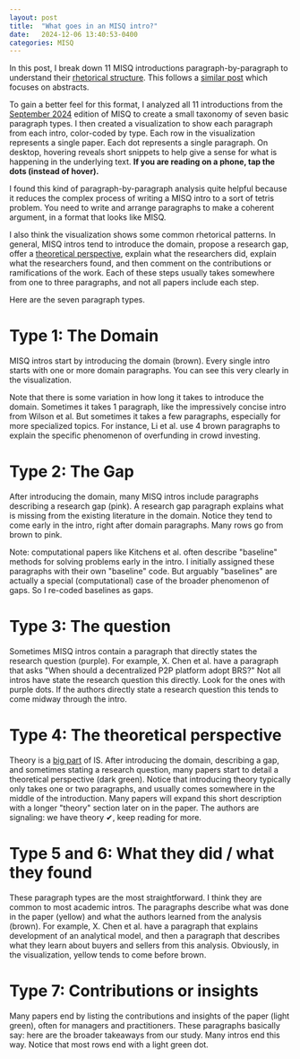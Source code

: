 ```yaml
---
layout: post
title:  "What goes in an MISQ intro?"
date:   2024-12-06 13:40:53-0400
categories: MISQ
---
```


In this post, I break down 11 MISQ introductions paragraph-by-paragraph to understand their [rhetorical structure](https://aclanthology.org/P19-4003/). This follows a [similar post](https://www.abehandler.com/blog/2024/MISQ-abstracts/) which focuses on abstracts.

To gain a better feel for this format, I analyzed all 11 introductions from the [September 2024](https://misq.umn.edu/contents-48-3) edition of MISQ to create a small taxonomy of seven basic paragraph types. I then created a visualization to show each paragraph from each intro, color-coded by type. Each row in the visualization represents a single paper. Each dot represents a single paragraph. On desktop, hovering reveals short snippets to help give a sense for what is happening in the underlying text. <b>If you are reading on a phone, tap the dots (instead of hover).</b>

<p><div id="d3-visualization"></div></p>

<!-- Include CSS -->

<link href="https://fonts.googleapis.com/css2?family=Lato:ital,wght@0,100;0,300;0,400;0,700;0,900;1,100;1,300;1,400;1,700;1,900&display=swap" rel="stylesheet">
<link rel="stylesheet" href='https://s3.us-west-2.amazonaws.com/www.abehandler.com/css/misqstyle.css'>

<!-- Include JS -->
<script src="https://d3js.org/d3.v7.min.js"></script>
<script src="https://s3.us-west-2.amazonaws.com/www.abehandler.com/js/misqintros.js"></script>

I found this kind of paragraph-by-paragraph analysis quite helpful because it reduces the complex process of writing a MISQ intro to a sort of tetris problem. You need to write and arrange paragraphs to make a coherent argument, in a format that looks like MISQ.

I also think the visualization shows some common rhetorical patterns. In general, MISQ intros tend to introduce the domain, propose a research gap, offer a [theoretical perspective](https://www.abehandler.com/blog/2023/theory-in-is/), explain what the researchers did, explain what the researchers found, and then comment on the contributions or ramifications of the work. Each of these steps usually takes somewhere from one to three paragraphs, and not all papers include each step.

Here are the seven paragraph types.


# Type 1: The Domain
MISQ intros start by introducing the domain (brown). Every single intro starts with one or more domain paragraphs. You can see this very clearly in the visualization.

Note that there is some variation in how long it takes to introduce the domain. Sometimes it takes 1 paragraph, like the impressively concise intro from Wilson et al. But sometimes it takes a few paragraphs, especially for more specialized topics. For instance, Li et al. use 4 brown paragraphs to explain the specific phenomenon of overfunding in crowd investing.

# Type 2: The Gap
After introducing the domain, many MISQ intros include paragraphs describing a research gap (pink). A research gap paragraph explains what is missing from the existing literature in the domain. Notice they tend to come early in the intro, right after domain paragraphs. Many rows go from brown to pink.

Note: computational papers like Kitchens et al. often describe "baseline" methods for solving problems early in the intro. I initially assigned these paragraphs with their own "baseline" code. But arguably "baselines" are actually a special (computational) case of the broader phenomenon of gaps. So I re-coded baselines as gaps.

# Type 3: The question
Sometimes MISQ intros contain a paragraph that directly states the research question (purple). For example, X. Chen et al. have a paragraph that asks "When should a decentralized P2P platform adopt BRS?" Not all intros have state the research question this directly. Look for the ones with purple dots. If the authors directly state a research question this tends to come midway through the intro.

# Type 4: The theoretical perspective
Theory is a [big part](https://www.abehandler.com/blog/2023/theory-in-is/) of IS. After introducing the domain, describing a gap, and sometimes stating a research question, many papers start to detail a theoretical perspective (dark green). Notice that introducing theory typically only takes one or two paragraphs, and usually comes somewhere in the middle of the introduction. Many papers will expand this short description with a longer "theory" section later on in the paper. The authors are signaling: we have theory ✔, keep reading for more.

# Type 5 and 6: What they did / what they found

These paragraph types are the most straightforward. I think they are common to most academic intros. The paragraphs describe what was done in the paper (yellow) and what the authors learned from the analysis (brown). For example, X. Chen et al. have a paragraph that explains development of an analytical model, and then a paragraph that describes what they learn about buyers and sellers from this analysis. Obviously, in the visualization, yellow tends to come before brown.

# Type 7: Contributions or insights
Many papers end by listing the contributions and insights of the paper (light green), often for managers and practitioners. These paragraphs basically say: here are the broader takeaways from our study. Many intros end this way. Notice that most rows end with a light green dot.

